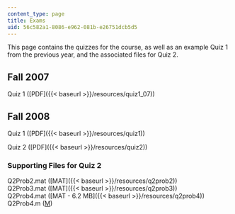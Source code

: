 ```yaml
---
content_type: page
title: Exams
uid: 56c582a1-8086-e962-081b-e26751dcb5d5
---
```


This page contains the quizzes for the course, as well as an example Quiz 1 from the previous year, and the associated files for Quiz 2.

Fall 2007
---------

Quiz 1 ([PDF]({{< baseurl >}}/resources/quiz1_07))

Fall 2008
---------

Quiz 1 ([PDF]({{< baseurl >}}/resources/quiz1))

Quiz 2 ([PDF]({{< baseurl >}}/resources/quiz2))

### Supporting Files for Quiz 2

Q2Prob2.mat ([MAT]({{< baseurl >}}/resources/q2prob2))  
Q2Prob3.mat ([MAT]({{< baseurl >}}/resources/q2prob3))  
Q2Prob4.mat ([MAT - 6.2 MB]({{< baseurl >}}/resources/q2prob4))  
Q2Prob4.m ([M](/courses/mechanical-engineering/2-161-signal-processing-continuous-and-discrete-fall-2008/exams/Q2Prob4.m))